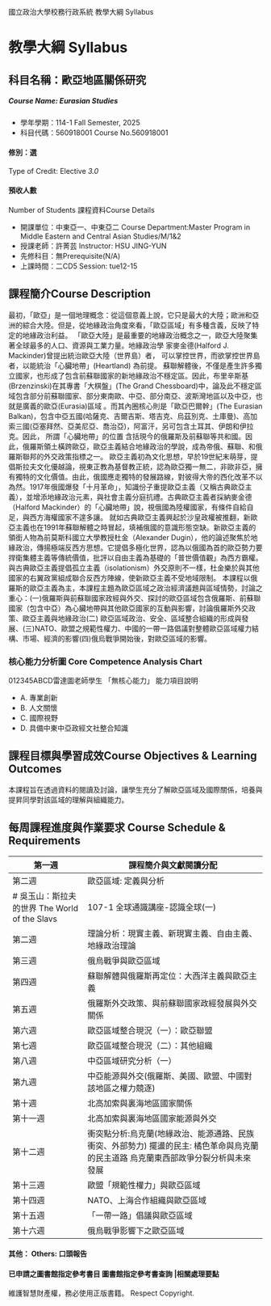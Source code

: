 國立政治大學校務行政系統 教學大綱 Syllabus
# 教學大綱 Syllabus
##  科目名稱：歐亞地區關係研究
#####  Course Name: Eurasian Studies
  * 學年學期：114-1 Fall Semester, 2025 
  * 科目代碼：560918001 Course No.560918001
#### 修別：選
Type of Credit: Elective 
_3.0_
#### 預收人數
Number of Students
課程資料Course Details
  * 開課單位：中東亞一、中東亞二 Course Department:Master Program in Middle Eastern and Central Asian Studies/M/1&2 
  * 授課老師：許菁芸 Instructor: HSU JING-YUN 
  * 先修科目：無Prerequisite(N/A)
  * 上課時間：二CD5 Session: tue12-15
##  課程簡介Course Description
最初，「歐亞」是一個地理概念：從這個意義上說，它只是最大的大陸；歐洲和亞洲的綜合大陸。但是，從地緣政治角度來看，「歐亞區域」有多種含義，反映了特定的地緣政治利益。
「歐亞大陸」是最重要的地緣政治概念之一，歐亞大陸聚集著全球最多的人口、資源與工業力量。地緣政治學 家麥金德(Halford J. Mackinder)曾提出統治歐亞大陸（世界島）者， 可以掌控世界，而欲掌控世界島者，以能統治「心臟地帶」(Heartland) 為前提。
蘇聯解體後，不僅是產生許多獨立國家，也形成了包含前蘇聯國家的新地緣政治不穩定區。因此，布里辛斯基(Brzenzinski)在其專書「大棋盤」(The Grand Chessboard)中，論及此不穩定區域包含部分前蘇聯國家、部分東南歐、中亞、部分南亞、波斯灣地區以及中亞，也就是廣義的歐亞(Eurasia)區域 。而其內圈核心則是「歐亞巴爾幹」(The Eurasian Balkan)，包含中亞五國(哈薩克、吉爾吉斯、塔吉克、烏茲別克、土庫曼)、高加索三國(亞塞拜然、亞美尼亞、喬治亞)，阿富汗，另可包含土耳其、伊朗和伊拉克。因此，
所謂「心臟地帶」的位置 含括現今的俄羅斯及前蘇聯等共和國。因此，俄羅斯領土橫跨歐亞，歐亞主義結合地緣政治的學說，成為帝俄、蘇聯、和俄羅斯聯邦的外交政策指標之一。
歐亞主義初為文化思想，早於19世紀末萌芽，提倡斯拉夫文化優越論，視東正教為基督教正統，認為歐亞獨一無二，非歐非亞，擁有獨特的文化價值。由此，俄國應走獨特的發展路線，對彼得大帝的西化改革不以為然。1917年俄國爆發「十月革命」，知識份子重提歐亞主義（又稱古典歐亞主義），並增添地緣政治元素，與社會主義分庭抗禮。古典歐亞主義者採納麥金德（Halford Mackinder）的「心臟地帶」說，視俄國為陸權國家，有條件自給自足，與西方海權國家不遑多讓。
就如古典歐亞主義興起於沙皇政權被推翻，新歐亞主義也在1991年蘇聯解體之時冒起，填補俄國的意識形態空缺。新歐亞主義的領銜人物為前莫斯科國立大學教授杜金（Alexander Dugin），他的論述聚焦於地緣政治，傳揚極端反西方思想。它提倡多極化世界，認為以俄國為首的歐亞勢力要捍衛集體主義等傳統價值，批評以自由主義為基礎的「普世價值觀」為西方霸權。與古典歐亞主義提倡孤立主義（isolationism）外交原則不一樣，杜金樂於與其他國家的右翼政黨組成聯合反西方陣線，使新歐亞主義不受地域限制。
本課程以俄羅斯的歐亞主義為主，本課程主題為歐亞區域之政治經濟議題與區域情勢，討論之重心：(一)俄羅斯與前蘇聯國家政經與外交、探討的歐亞區域包含俄羅斯、前蘇聯國家（包含中亞）為心臟地帶與其他歐亞國家的互動與影響，討論俄羅斯外交政策、歐亞主義與地緣政治(二) 歐亞區域政治、安全、區域整合組織的形成與發展、(三)NATO、歐盟之規範性權力、中國的一帶一路倡議對整體歐亞區域權力結構、市場、經濟的影響(四)俄烏戰爭開始後，對歐亞區域的影響。
###  核心能力分析圖 Core Competence Analysis Chart
012345ABCD雷達圖老師學生
「無核心能力」 
能力項目說明
  * A. 專業創新
  * B. 人文關懷
  * C. 國際視野
  * D. 具備中東中亞政經文社整合知識
##  課程目標與學習成效Course Objectives & Learning Outcomes 
本課程旨在透過資料的閱讀及討論，讓學生充分了解歐亞區域及國際關係，培養與提昇同學對該區域的理解與組織能力。
##  每周課程進度與作業要求 Course Schedule & Requirements
第一週  |  課程簡介與文獻閱讀分配  
---|---  
第二週 |  歐亞區域: 定義與分析
# 吳玉山：斯拉夫的世界 The World of the Slavs | 107-1 全球通識講座-認識全球(一)  
第二週 |  理論分析：現實主義、新現實主義、自由主義、地緣政治理論  
第三週  |  俄烏戰爭與歐亞區域  
第四週 |  蘇聯解體與俄羅斯再定位：大西洋主義與歐亞主義  
第五週  |  俄羅斯外交政策、與前蘇聯國家政經發展與外交關係  
第六週  |  歐亞區域整合現況（一）：歐亞聯盟  
第七週  |  歐亞區域整合現況（二）：其他組織  
第八週 |  中亞區域研究分析（一）  
第九週 |  中亞能源與外交(俄羅斯、美國、歐盟、中國對該地區之權力競逐)  
第十週 |  北高加索與裏海地區國家關係  
第十一週 |  北高加索與裏海地區國家能源與外交  
第十二週  |  衝突點分析:烏克蘭(地緣政治、能源通路、民族衝突、外部勢力) 擺盪的民主: 橘色革命與烏克蘭的民主道路 烏克蘭東西部政爭分裂分析與未來發展  
第十三週 |  歐盟「規範性權力」與歐亞區域  
第十四週 |  NATO、上海合作組織與歐亞區域  
第十五週  |  「一帶一路」倡議與歐亞區域  
第十六週  |  俄烏戰爭影響下之歐亞區域  
####  其他： Others: 口頭報告 
####  已申請之圖書館指定參考書目  圖書館指定參考書查詢 |相關處理要點
維護智慧財產權，務必使用正版書籍。 Respect Copyright.